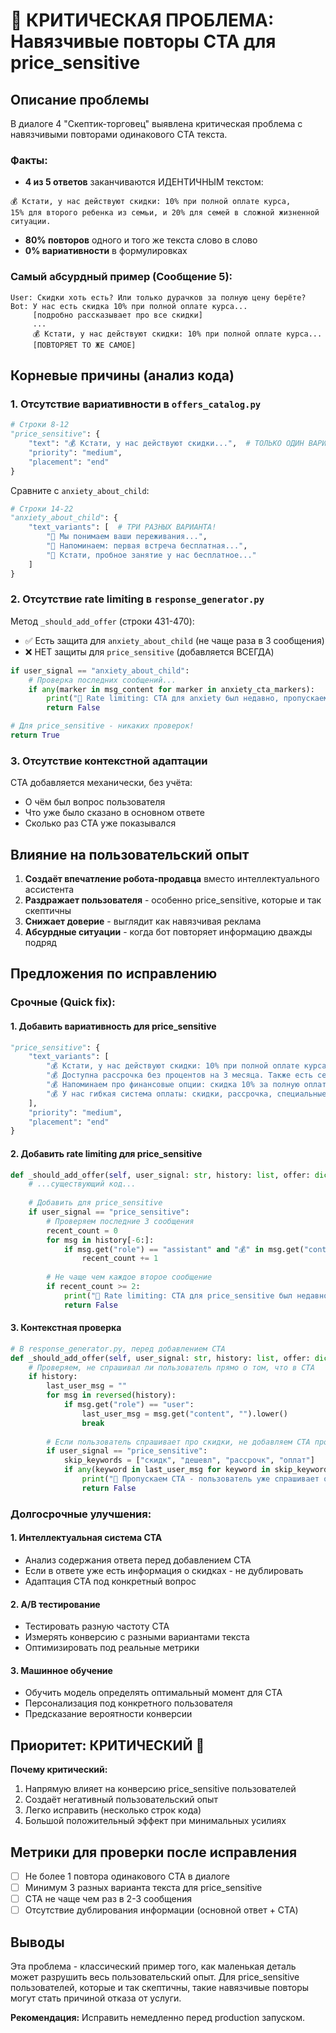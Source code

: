 # 🔴 КРИТИЧЕСКАЯ ПРОБЛЕМА: Навязчивые повторы CTA для price_sensitive

## Описание проблемы

В диалоге 4 "Скептик-торговец" выявлена критическая проблема с навязчивыми повторами одинакового CTA текста.

### Факты:
- **4 из 5 ответов** заканчиваются ИДЕНТИЧНЫМ текстом:
```
💰 Кстати, у нас действуют скидки: 10% при полной оплате курса, 
15% для второго ребенка из семьи, и 20% для семей в сложной жизненной ситуации.
```
- **80% повторов** одного и того же текста слово в слово
- **0% вариативности** в формулировках

### Самый абсурдный пример (Сообщение 5):
```
User: Скидки хоть есть? Или только дурачков за полную цену берёте?
Bot: У нас есть скидка 10% при полной оплате курса...
     [подробно рассказывает про все скидки]
     ...
     💰 Кстати, у нас действуют скидки: 10% при полной оплате курса...
     [ПОВТОРЯЕТ ТО ЖЕ САМОЕ]
```

## Корневые причины (анализ кода)

### 1. Отсутствие вариативности в `offers_catalog.py`

```python
# Строки 8-12
"price_sensitive": {
    "text": "💰 Кстати, у нас действуют скидки...",  # ТОЛЬКО ОДИН ВАРИАНТ
    "priority": "medium",
    "placement": "end"
}
```

Сравните с `anxiety_about_child`:
```python
# Строки 14-22
"anxiety_about_child": {
    "text_variants": [  # ТРИ РАЗНЫХ ВАРИАНТА!
        "💚 Мы понимаем ваши переживания...",
        "💚 Напоминаем: первая встреча бесплатная...",
        "💚 Кстати, пробное занятие у нас бесплатное..."
    ]
}
```

### 2. Отсутствие rate limiting в `response_generator.py`

Метод `_should_add_offer` (строки 431-470):
- ✅ Есть защита для `anxiety_about_child` (не чаще раза в 3 сообщения)
- ❌ НЕТ защиты для `price_sensitive` (добавляется ВСЕГДА)

```python
if user_signal == "anxiety_about_child":
    # Проверка последних сообщений...
    if any(marker in msg_content for marker in anxiety_cta_markers):
        print("🔄 Rate limiting: CTA для anxiety был недавно, пропускаем")
        return False

# Для price_sensitive - никаких проверок!
return True
```

### 3. Отсутствие контекстной адаптации

CTA добавляется механически, без учёта:
- О чём был вопрос пользователя
- Что уже было сказано в основном ответе
- Сколько раз CTA уже показывался

## Влияние на пользовательский опыт

1. **Создаёт впечатление робота-продавца** вместо интеллектуального ассистента
2. **Раздражает пользователя** - особенно price_sensitive, которые и так скептичны
3. **Снижает доверие** - выглядит как навязчивая реклама
4. **Абсурдные ситуации** - когда бот повторяет информацию дважды подряд

## Предложения по исправлению

### Срочные (Quick fix):

#### 1. Добавить вариативность для price_sensitive
```python
"price_sensitive": {
    "text_variants": [
        "💰 Кстати, у нас действуют скидки: 10% при полной оплате курса, 15% для второго ребенка из семьи.",
        "💰 Доступна рассрочка без процентов на 3 месяца. Также есть семейные скидки до 20%.",
        "💰 Напоминаем про финансовые опции: скидка 10% за полную оплату, рассрочка на 3 месяца.",
        "💰 У нас гибкая система оплаты: скидки, рассрочка, специальные условия для семей."
    ],
    "priority": "medium",
    "placement": "end"
}
```

#### 2. Добавить rate limiting для price_sensitive
```python
def _should_add_offer(self, user_signal: str, history: list, offer: dict) -> bool:
    # ...существующий код...
    
    # Добавить для price_sensitive
    if user_signal == "price_sensitive":
        # Проверяем последние 3 сообщения
        recent_count = 0
        for msg in history[-6:]:
            if msg.get("role") == "assistant" and "💰" in msg.get("content", ""):
                recent_count += 1
        
        # Не чаще чем каждое второе сообщение
        if recent_count >= 2:
            print("🔄 Rate limiting: CTA для price_sensitive был недавно")
            return False
```

#### 3. Контекстная проверка
```python
# В response_generator.py, перед добавлением CTA
def _should_add_offer(self, user_signal: str, history: list, offer: dict) -> bool:
    # Проверяем, не спрашивал ли пользователь прямо о том, что в CTA
    if history:
        last_user_msg = ""
        for msg in reversed(history):
            if msg.get("role") == "user":
                last_user_msg = msg.get("content", "").lower()
                break
        
        # Если пользователь спрашивает про скидки, не добавляем CTA про скидки
        if user_signal == "price_sensitive":
            skip_keywords = ["скидк", "дешевл", "рассрочк", "оплат"]
            if any(keyword in last_user_msg for keyword in skip_keywords):
                print("🔄 Пропускаем CTA - пользователь уже спрашивает об этом")
                return False
```

### Долгосрочные улучшения:

#### 1. Интеллектуальная система CTA
- Анализ содержания ответа перед добавлением CTA
- Если в ответе уже есть информация о скидках - не дублировать
- Адаптация CTA под конкретный вопрос

#### 2. A/B тестирование
- Тестировать разную частоту CTA
- Измерять конверсию с разными вариантами текста
- Оптимизировать под реальные метрики

#### 3. Машинное обучение
- Обучить модель определять оптимальный момент для CTA
- Персонализация под конкретного пользователя
- Предсказание вероятности конверсии

## Приоритет: КРИТИЧЕСКИЙ 🔴

**Почему критический:**
1. Напрямую влияет на конверсию price_sensitive пользователей
2. Создаёт негативный пользовательский опыт
3. Легко исправить (несколько строк кода)
4. Большой положительный эффект при минимальных усилиях

## Метрики для проверки после исправления

- [ ] Не более 1 повтора одинакового CTA в диалоге
- [ ] Минимум 3 разных варианта текста для price_sensitive
- [ ] CTA не чаще чем раз в 2-3 сообщения
- [ ] Отсутствие дублирования информации (основной ответ + CTA)

## Выводы

Эта проблема - классический пример того, как маленькая деталь может разрушить весь пользовательский опыт. Для price_sensitive пользователей, которые и так скептичны, такие навязчивые повторы могут стать причиной отказа от услуги.

**Рекомендация:** Исправить немедленно перед production запуском.